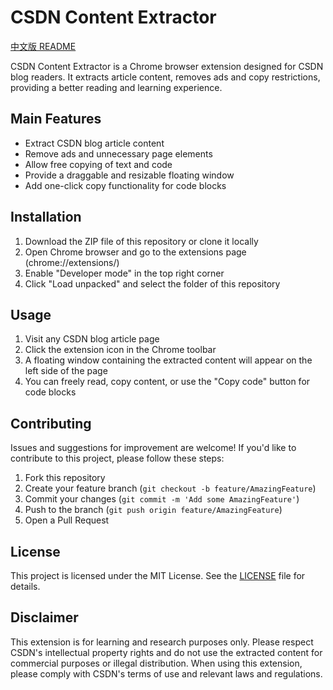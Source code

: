 # CSDN Content Extractor

[中文版 README](README_CN.md)

CSDN Content Extractor is a Chrome browser extension designed for CSDN blog readers. It extracts article content, removes ads and copy restrictions, providing a better reading and learning experience.

## Main Features

- Extract CSDN blog article content
- Remove ads and unnecessary page elements
- Allow free copying of text and code
- Provide a draggable and resizable floating window
- Add one-click copy functionality for code blocks

## Installation

1. Download the ZIP file of this repository or clone it locally
2. Open Chrome browser and go to the extensions page (chrome://extensions/)
3. Enable "Developer mode" in the top right corner
4. Click "Load unpacked" and select the folder of this repository

## Usage

1. Visit any CSDN blog article page
2. Click the extension icon in the Chrome toolbar
3. A floating window containing the extracted content will appear on the left side of the page
4. You can freely read, copy content, or use the "Copy code" button for code blocks

## Contributing

Issues and suggestions for improvement are welcome! If you'd like to contribute to this project, please follow these steps:

1. Fork this repository
2. Create your feature branch (`git checkout -b feature/AmazingFeature`)
3. Commit your changes (`git commit -m 'Add some AmazingFeature'`)
4. Push to the branch (`git push origin feature/AmazingFeature`)
5. Open a Pull Request

## License

This project is licensed under the MIT License. See the [LICENSE](LICENSE) file for details.

## Disclaimer

This extension is for learning and research purposes only. Please respect CSDN's intellectual property rights and do not use the extracted content for commercial purposes or illegal distribution. When using this extension, please comply with CSDN's terms of use and relevant laws and regulations.